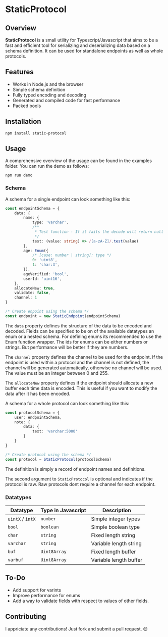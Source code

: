 # StaticProtocol

## Overview
**StaticProtocol** is a small utility for Typescript/Javascript that aims to be a fast and efficient tool for serializing and deserializing data based on a schema definition. It can be used for standalone endpoints as well as whole protocols.


## Features
- Works in Node.js and the browser 
- Simple schema definition
- Fully typed encoding and decoding
- Generated and compiled code for fast performance
- Packed bools

## Installation
```
npm install static-protocol
```

## Usage

A comprehensive overview of the usage can be found in the examples folder. You can run the demo as follows:
```
npm run demo
```

### Schema
A schema for a single endpoint can look something like this:
```ts
const endpointSchema = {
    data: {
        name: {
            type: 'varchar',
            /**
             * Test function - If it fails the decode will return null
             */
            test: (value: string) => /[a-zA-Z]/.test(value)
        },
        age: Enum({ 
            /* [case: number | string]: type */
            0: 'uint8',
            1: 'char:3',
        }),
        ageVerified: 'bool',
        userId: 'uint16',
    },
    allocateNew: true,
    validate: false,
    channel: 1
}

/* Create enpoint using the schema */
const endpoint = new StaticEndpoint(endpointSchema)
```

The `data` property defines the structure of the data to be encoded and decoded. Fields can be specified to be on of the available datatypes an enum or a nested schema. For defining enums its recommended to use the Enum function wrapper. The ids for enums can be either numbers or strings. But performance will be better if they are numbers.

The `channel` property defines the channel to be used for the endpoint. If the endpoint is used within a protocol and the channel is not defined, the channel will be generated automatically, otherwise no channel will be used. The value must be an integer between 0 and 255.

The `allocateNew` property defines if the endpoint should allocate a new buffer each time data is encoded. This is useful if you want to modify the data after it has been encoded.

A schema for a whole protocol can look something like this:
```ts
const protocolSchema = {
    user: endpointSchema,
    note: {
        data: {
            text: 'varchar:5000'
        }
    }
}

/* Create protocol using the schema */
const protocol = StaticProtocol(protocolSchema)
```
The definition is simply a record of endpoint names and definitions.

The second argument to `StaticProtocol` is optional and indicates if the protocol is raw. Raw protocols dont require a channel for each endpoint.

### Datatypes

| Datatype         | Type in Javascript | Description                |
| ---------------- | ------------------ | -------------------------- |
| `uintX` / `intX` | `number`           | Simple integer types       |
| `bool`           | `boolean`          | Simple boolean type        |
| `char`           | `string`           | Fixed length string        |
| `varchar`        | `string`           | Variable length string     |
| `buf`            | `Uint8Array`       | Fixed length buffer        |
| `varbuf`         | `Uint8Array`       | Variable length buffer     |

## To-Do
- Add support for varints
- Improve performance for enums
- Add a way to validate fields with respect to values ​​of other fields.

## Contributing
I appriciate any contributions! Just fork and submit a pull request. 😊